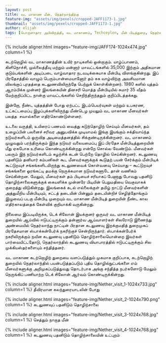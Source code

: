 ```yaml
---
layout: post
title: வட மாகாண மீன், நெதர்லாந்திற்கு
feature-img: "assets/img/pexels/cropped-JAFF1173-1.jpg"
thumbnail: "assets/img/pexels/cropped-JAFF1173-1.jpg"
author: elijah
tags: [பொருளாதார அபிவிருத்தி, வட மாகாணம், Techceylon, மீன் பிடித்துறை, நெதர்லாந்து]
---
```


{% include aligner.html images="feature-img/JAFF174-1024x474.jpg" column=1 %}

கடற்றொழில் வட மாகாணத்தின் உயிர் நாடிகளில் ஒன்றாகும். யாழ்ப்பாணம், கிளிநொச்சி, முல்லைத்தீவு மற்றும் மன்னார் மாவட்டங்களில் 35,000 இற்கும் அதிகமான குடும்பங்களின் அடிப்படை வாழ்வாதார நடவடிக்கையாக மீன்பிடி விளங்குகின்றது. இப் பிரதேசத்தில் வாழும் பெரும்பான்மையானோர் தம் சுக வாழ்விற்கு அவசியமான விலங்குப் புரதத்தை கடலுணவிலிருந்தே பெற்றுக் கொள்கின்றனர். 1980 களில் யுத்தம் ஆரம்பிக்க முன்னர் இலங்கையின் தினசரி மொத்த மீன்பிடியில் சுமார் 35 வீதம் மேற்குறிப்பிட்ட நான்கு மாவட்டங்களில் செறிந்திருந்ததும் குறிப்பிடத்தக்கது.

இன்றோ, நீண்ட யுத்தத்தின் போது ஏற்பட்ட இடம்பெயர்வுகள் மற்றும் உபகரண, உட்கட்டமைப்பு இழப்புக்களிலிருந்து மீண்டெழ முயலும் வட மாகாண மீனவர்கள் பலத்த  சவால்களை எதிர்கொண்டுள்ளனர்.

உடலை வருத்தி, உயிரைப் பணயம் வைத்து கடுந்தொழிற் செய்யும் மீனவர்கள், தம் உழைப்பின் பலனைச் சரிவர அனுபவிக்க முடியாமல் இங்கு இயங்கும் சக்திவாய்ந்த நடுவர்களிடம் ஒருவித அடிமைத்தனத்தில் சிக்குண்டிருக்கின்றனர். வட மாகாணம் முழுவதும் பரந்திருக்கும் இந்த நடுவர் வலையமைப்பு இப் பிரதேச மீன்பிடித்துறையின் மீது ஏகபோக உரிமை கொண்டிருக்கின்றது என்றே சொல்ல வேண்டும். மீனவர்கள் பலரும் இந் நடுவர்களிடம் சுழற்சிக் கடன் பெற்றே தொழில் செய்கின்றனர். கடலுணவு பதனிடும் தனியார் கம்பனிகள் கூட மீனவர்களுக்குக் கூடுதற் பயன் சேர்க்கும் மீன்பிடிக் கூட்டுறவுச் சங்கங்களிடமிருந்து கடலுணவைக் கொள்வனவு செய்யாது &#8211; கூட்டுறவுச் சங்கங்களை ஓரங்கட்டி தமக்கு நெருக்கமான நடுவர்களூடே தான் வணிகம் செய்கின்றன. மேலும், மீனவர்கள் தம் பிடியைச் சரியாகப் பேணாது போவது பதனிடு தொழிற்சாலைகளுக்குக் கையளிக்க முன்னரே பிடியின் பெறுமதியை வெகுவாகக் குறைத்து விடுகின்றது. இலங்கைக் கடல் எல்லைக்குள் தமிழ் நாட்டு மீனவர்களின் அத்துமீறிய மீன்பிடியும், சட்டத் தடையின் பின்னும் தடையின்றிச் செழித்தோங்கும் இழுவைப் படகு மீன்பிடி முறையும் வட மாகாண மீன்பிடித் துறையின் நீண்ட கால எதிர்காலத்தைக் கேள்விக் குறியாக்கி வருகின்றது.

நிலைமை இப்படியிருக்க, டெக் சிலோன் இயக்குனர் ஒருவர் வட மாகாண மீன்பிடித் துறையில் ஆய்வில் ஈடுபட்டிருக்கும் தன்னார்வ ஆய்வாளர்கள் சிலரோடு இணைந்து அண்மையில் நெதர்லாந்து நாட்டின் பிரதான கடலுணவு இறக்குமதித் துறைமுகப் பிரதேசமான ஸ்பாக்கன்பேர்க் நகரிற்குச் சென்றிருந்தார். ஸ்பாக்கன்பேர்க் நகரிலிருக்கும் நவீன கடலுணவு பதனிடும் தொழிற்சாலையொன்றை இவர்கள் பார்வையிட்டதோடு, நெதர்லாந்தில் கடலுணவு வியாபாரத்தில் ஈடுபட்டிருக்கும் சில முக்கியஸ்தர்களையும் சந்தித்தனர்.

வட மாகாண கடற்றொழிற் துறையை வளப்படுத்தும் முகமாக குறிப்பாக, கடற்றொழிற் துறையில் நெதர்லாந்தில் பயன்படுத்தப்படும் புதிய தொழில்நுட்பங்களை எம் மீனவர்களுக்கு அறிமுகப்படுத்துவது தொடர்பாக அங்கு சந்தித்த நபர்களோடு மேலும் நெருங்கிப் பணியாற்ற டெக் சிலோன் ஆர்வம் கொண்டிருக்கின்றது.

{% include aligner.html images="feature-img/Nether_visit_1-1024x733.jpg" column=1 %}
தீவிரமான கலந்துரையாடலின் போது

{% include aligner.html images="feature-img/Nether_visit_2-1024x790.png" column=1 %}
கடலுணவுப் பதனிடும் தொழிற்சாலை

{% include aligner.html images="feature-img/Nether_visit_3-1024x768.jpg" column=1 %}
செத்தும் நாறாத மீன்

{% include aligner.html images="feature-img/Nether_visit_4-1024x768.jpg" column=1 %}
கடலுணவு பதனிடும் தொழிற்சாலையின் உட்புறம்